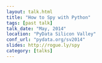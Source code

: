 ```yaml
---
layout: talk.html
title: "How to Spy with Python"
tags: [past talk]
talk_date: "May, 2014"
location: "PyData Silicon Valley"
conf_url: "pydata.org/sv2014"
slides: http://rogue.ly/spy
category: [talks]
---
```

